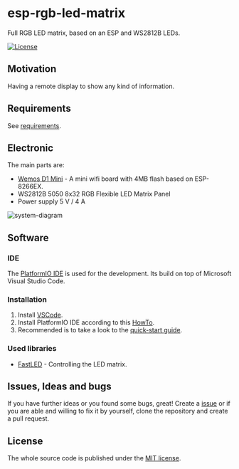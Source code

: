 # esp-rgb-led-matrix
Full RGB LED matrix, based on an ESP and WS2812B LEDs.

[![License](https://img.shields.io/badge/license-MIT-blue.svg)](http://choosealicense.com/licenses/mit/)

## Motivation
Having a remote display to show any kind of information.

## Requirements
See [requirements](https://github.com/BlueAndi/esp-rgb-led-matrix/blob/master/REQUIREMENTS.md).

## Electronic
The main parts are:
* [Wemos D1 Mini](https://wiki.wemos.cc/products:d1:d1_mini) - A mini wifi board with 4MB flash based on ESP-8266EX.
* WS2812B 5050 8x32 RGB Flexible LED Matrix Panel
* Power supply 5 V / 4 A

![system-diagram](https://github.com/BlueAndi/esp-rgb-led-matrix/blob/master/design/system.png)

## Software

### IDE
The [PlatformIO IDE](https://platformio.org/platformio-ide) is used for the development. Its build on top of Microsoft Visual Studio Code.

### Installation
1. Install [VSCode](https://code.visualstudio.com/).
2. Install PlatformIO IDE according to this [HowTo](https://platformio.org/install/ide?install=vscode).
3. Recommended is to take a look to the [quick-start guide](https://docs.platformio.org/en/latest/ide/vscode.html#quick-start).

### Used libraries
* [FastLED](https://github.com/FastLED/FastLED) - Controlling the LED matrix.

## Issues, Ideas and bugs
If you have further ideas or you found some bugs, great! Create a [issue](https://github.com/BlueAndi/esp-rgb-led-matrix/issues) or if you are able and willing to fix it by yourself, clone the repository and create a pull request.

## License
The whole source code is published under the [MIT license](http://choosealicense.com/licenses/mit/).
